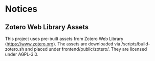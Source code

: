 # Notices

## Zotero Web Library Assets

This project uses pre-built assets from Zotero Web Library (https://www.zotero.org). The assets are downloaded via /scripts/build-zotero.sh and placed under frontend/public/zotero/. They are licensed under AGPL-3.0.
